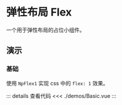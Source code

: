 # 弹性布局 Flex

一个用于弹性布局的占位小组件。

## 演示

<script setup lang="ts">
import { Basic } from './demos'
</script>

### 基础

使用 `NpFlex1` 实现 css 中的 `flex: 1` 效果。

<Basic />

::: details 查看代码
<<< ./demos/Basic.vue
:::
